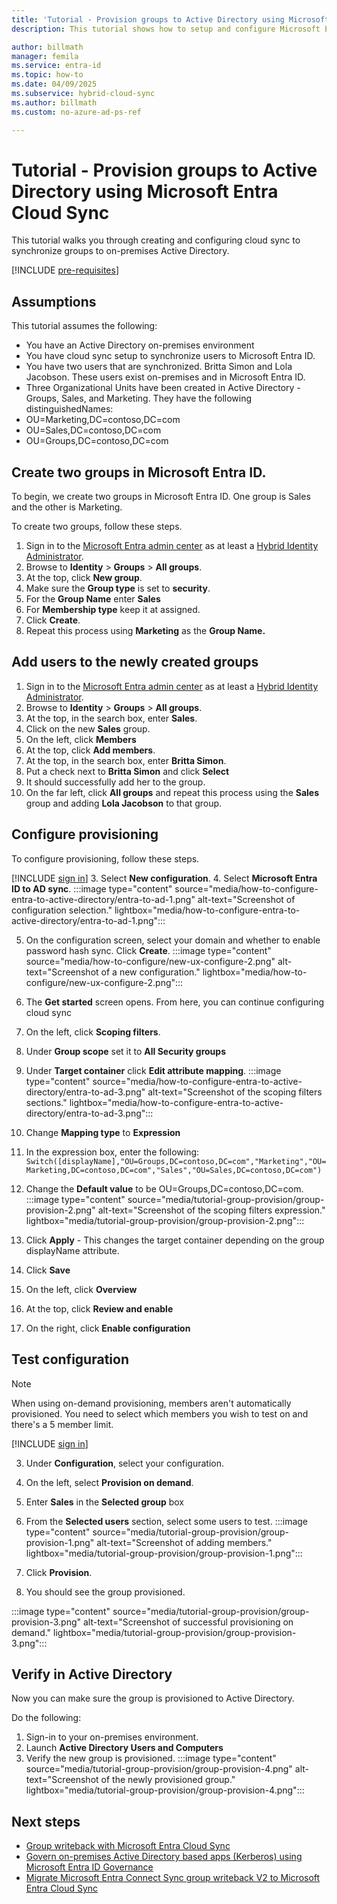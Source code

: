 ```yaml
---
title: 'Tutorial - Provision groups to Active Directory using Microsoft Entra Cloud Sync'
description: This tutorial shows how to setup and configure Microsoft Entra Cloud Sync's Group Provision to AD with cloud sync.

author: billmath
manager: femila
ms.service: entra-id
ms.topic: how-to
ms.date: 04/09/2025
ms.subservice: hybrid-cloud-sync
ms.author: billmath
ms.custom: no-azure-ad-ps-ref

---
```


# Tutorial - Provision groups to Active Directory using Microsoft Entra Cloud Sync

This tutorial walks you through creating and configuring cloud sync to synchronize groups to on-premises Active Directory. 

[!INCLUDE [pre-requisites](../includes/gpad-prereqs.md)]

## Assumptions
This tutorial assumes the following:
- You have an Active Directory on-premises environment
- You have cloud sync setup to synchronize users to Microsoft Entra ID.
- You have two users that are synchronized.  Britta Simon and Lola Jacobson.  These users exist on-premises and in Microsoft Entra ID.
- Three Organizational Units have been created in Active Directory - Groups, Sales, and Marketing.  They have the following distinguishedNames:  
 - OU=Marketing,DC=contoso,DC=com
 - OU=Sales,DC=contoso,DC=com
 - OU=Groups,DC=contoso,DC=com

## Create two groups in Microsoft Entra ID.
To begin, we create two groups in Microsoft Entra ID.  One group is Sales and the other is Marketing.

To create two groups, follow these steps.

1. Sign in to the [Microsoft Entra admin center](https://entra.microsoft.com) as at least a [Hybrid Identity Administrator](~/identity/role-based-access-control/permissions-reference.md#hybrid-identity-administrator).
2. Browse to **Identity** > **Groups** > **All groups**.
3.  At the top, click **New group**.
4.  Make sure the **Group type** is set to **security**.
5.  For the **Group Name** enter **Sales**
6.  For **Membership type** keep it at assigned.
7.  Click **Create**.
8.  Repeat this process using **Marketing** as the **Group Name.**


## Add users to the newly created groups
1. Sign in to the [Microsoft Entra admin center](https://entra.microsoft.com) as at least a [Hybrid Identity Administrator](~/identity/role-based-access-control/permissions-reference.md#hybrid-identity-administrator).
2. Browse to **Identity** > **Groups** > **All groups**.
3. At the top, in the search box, enter **Sales**.
4. Click on the new **Sales** group.
5. On the left, click **Members**
6. At the top, click **Add members**.
7. At the top, in the search box, enter **Britta Simon**.
8. Put a check next to **Britta Simon** and click **Select**
9. It should successfully add her to the group.
10. On the far left, click **All groups** and repeat this process using the **Sales** group and adding **Lola Jacobson** to that group.


## Configure provisioning
To configure provisioning, follow these steps.

   [!INCLUDE [sign in](../../../includes/cloud-sync-sign-in.md)]
   3. Select **New configuration**.
   4. Select **Microsoft Entra ID to AD sync**.
   :::image type="content" source="media/how-to-configure-entra-to-active-directory/entra-to-ad-1.png" alt-text="Screenshot of configuration selection." lightbox="media/how-to-configure-entra-to-active-directory/entra-to-ad-1.png":::

   5. On the configuration screen, select your domain and whether to enable password hash sync. Click **Create**. 
    :::image type="content" source="media/how-to-configure/new-ux-configure-2.png" alt-text="Screenshot of a new configuration." lightbox="media/how-to-configure/new-ux-configure-2.png":::

   6. The **Get started** screen opens. From here, you can continue configuring cloud sync
   7. On the left, click **Scoping filters**.
   8. Under **Group scope** set it to **All Security groups**
   9.  Under **Target container** click **Edit attribute mapping**.
     :::image type="content" source="media/how-to-configure-entra-to-active-directory/entra-to-ad-3.png" alt-text="Screenshot of the scoping filters sections." lightbox="media/how-to-configure-entra-to-active-directory/entra-to-ad-3.png":::

   10.  Change **Mapping type** to **Expression**
   11. In the expression box, enter the following:
     ```Switch([displayName],"OU=Groups,DC=contoso,DC=com","Marketing","OU=Marketing,DC=contoso,DC=com","Sales","OU=Sales,DC=contoso,DC=com")```
   12. Change the **Default value** to be OU=Groups,DC=contoso,DC=com.
     :::image type="content" source="media/tutorial-group-provision/group-provision-2.png" alt-text="Screenshot of the scoping filters expression." lightbox="media/tutorial-group-provision/group-provision-2.png":::

   13. Click **Apply** - This changes the target container depending on the group displayName attribute.
   14. Click **Save**
   15. On the left, click **Overview**
   16. At the top, click **Review and enable**
   17. On the right, click **Enable configuration**


## Test configuration 
>[!NOTE]
>When using on-demand provisioning, members aren't automatically provisioned. You need to select which members you wish to test on and there's a 5 member limit.

 [!INCLUDE [sign in](../../../includes/cloud-sync-sign-in.md)]

 3. Under **Configuration**, select your configuration.
 4. On the left, select **Provision on demand**.
 5. Enter **Sales** in the **Selected group** box
 6. From the **Selected users** section, select some users to test.
   :::image type="content" source="media/tutorial-group-provision/group-provision-1.png" alt-text="Screenshot of adding members." lightbox="media/tutorial-group-provision/group-provision-1.png":::

 7. Click **Provision**.
 8. You should see the group provisioned.
 
   :::image type="content" source="media/tutorial-group-provision/group-provision-3.png" alt-text="Screenshot of successful provisioning on demand." lightbox="media/tutorial-group-provision/group-provision-3.png":::

## Verify in Active Directory
Now you can make sure the group is provisioned to Active Directory.

Do the following:

1.  Sign-in to your on-premises environment.
2.  Launch **Active Directory Users and Computers**
3.  Verify the new group is provisioned.
   :::image type="content" source="media/tutorial-group-provision/group-provision-4.png" alt-text="Screenshot of the newly provisioned group." lightbox="media/tutorial-group-provision/group-provision-4.png":::



## Next steps 
- [Group writeback with Microsoft Entra Cloud Sync](../group-writeback-cloud-sync.md)
- [Govern on-premises Active Directory based apps (Kerberos) using Microsoft Entra ID Governance](govern-on-premises-groups.md)
- [Migrate Microsoft Entra Connect Sync group writeback V2 to Microsoft Entra Cloud Sync](migrate-group-writeback.md)
